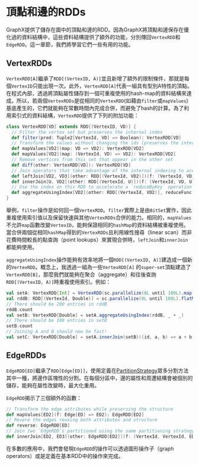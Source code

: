 # 頂點和邊的RDDs

GraphX提供了儲存在圖中的頂點和邊的RDD。因為GraphX將頂點和邊保存在優化過的資料結構中，這些資料結構提供了額外的功能，分別傳回`VertexRDD`和`EdgeRDD`。這一章節，我們將學習它們一些有用的功能。

## VertexRDDs

`VertexRDD[A]`繼承了`RDD[(VertexID, A)]`並且新增了額外的限制條件，那就是每個`VertexID`只能出現一次。此外，`VertexRDD[A]`代表一組具有型別A特性的頂點。在程式內部，透過將頂點屬性儲存到一個可重複使用的hash-map的資料結構來達成。所以，若兩個`VertexRDDs`是從相同的`VertexRDD`(如藉由`filter`或`mapValues`)基底產生的，它們就能夠在常數時間內完成合併，而避免了hash的計算。為了利用索引式的資料結構，`VertexRDD`提供了下列的附加功能：

```scala
class VertexRDD[VD] extends RDD[(VertexID, VD)] {
  // Filter the vertex set but preserves the internal index
  def filter(pred: Tuple2[VertexId, VD] => Boolean): VertexRDD[VD]
  // Transform the values without changing the ids (preserves the internal index)
  def mapValues[VD2](map: VD => VD2): VertexRDD[VD2]
  def mapValues[VD2](map: (VertexId, VD) => VD2): VertexRDD[VD2]
  // Remove vertices from this set that appear in the other set
  def diff(other: VertexRDD[VD]): VertexRDD[VD]
  // Join operators that take advantage of the internal indexing to accelerate joins (substantially)
  def leftJoin[VD2, VD3](other: RDD[(VertexId, VD2)])(f: (VertexId, VD, Option[VD2]) => VD3): VertexRDD[VD3]
  def innerJoin[U, VD2](other: RDD[(VertexId, U)])(f: (VertexId, VD, U) => VD2): VertexRDD[VD2]
  // Use the index on this RDD to accelerate a `reduceByKey` operation on the input RDD.
  def aggregateUsingIndex[VD2](other: RDD[(VertexId, VD2)], reduceFunc: (VD2, VD2) => VD2): VertexRDD[VD2]
}
```

舉例，`filter`操作是如何回一個`VertexRDD`。`filter`實際上是由`BitSet`實作，因此重複使用索引值以及保留快速與其他`VertexRDDs`合併的能力。相同的，`mapValues`不允許`map`函數改變`VertexID`，能夠保證相同的`hashMap`的資料結構被重複使用。當合併兩個從相同`hashMap`得到的`VertexRDDs`且利用線性搜尋（linear scan）而非花費時間較長的點查詢（point lookups）來實現合併時，`leftJoin`和`innerJoin`都能夠使用。

`aggregateUsingIndex`操作能夠有效率地將一個`RDD[(VertexID, A)]`建造成一個新的`VertexRDD`。概念上，我透過一組為一些`VertexRDD[A]` 的`super-set`頂點建造了`VertexRDD[B]`，那麼我們就能夠在聚合（aggregate）和往後查詢`RDD[(VertexID, A)]`時重複使用索引。例如：

```scala
val setA: VertexRDD[Int] = VertexRDD(sc.parallelize(0L until 100L).map(id => (id, 1)))
val rddB: RDD[(VertexId, Double)] = sc.parallelize(0L until 100L).flatMap(id => List((id, 1.0), (id, 2.0)))
// There should be 200 entries in rddB
rddB.count
val setB: VertexRDD[Double] = setA.aggregateUsingIndex(rddB, _ + _)
// There should be 100 entries in setB
setB.count
// Joining A and B should now be fast!
val setC: VertexRDD[Double] = setA.innerJoin(setB)((id, a, b) => a + b)
```

## EdgeRDDs

`EdgeRDD[ED]`繼承了`RDD[Edge[ED]]`，使用定義在[PartitionStrategy](https://spark.apache.org/docs/latest/api/scala/index.html#org.apache.spark.graphx.PartitionStrategy)眾多分割方法其中一種，將邊作區塊性的分割。在每個分區中，邊的屬性和周遭結構會被個別的儲存，能夠在屬性改變時，最大化重用。

`EdgeRDD`揭示了三個額外的函數：

```scala
// Transform the edge attributes while preserving the structure
def mapValues[ED2](f: Edge[ED] => ED2): EdgeRDD[ED2]
// Revere the edges reusing both attributes and structure
def reverse: EdgeRDD[ED]
// Join two `EdgeRDD`s partitioned using the same partitioning strategy.
def innerJoin[ED2, ED3](other: EdgeRDD[ED2])(f: (VertexId, VertexId, ED, ED2) => ED3): EdgeRDD[ED3]
```

在多數的應用中，我們會發現`EdgeRDD`的操作可以透過圖形操作子（graph operators）或是定義在基本RDD中的操作來完成。
